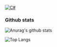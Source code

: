 <div>
  <a target="_blank" href = "C#"/>
    <img alt="C#" src="https://img.shields.io/badge/-Csharp-61DAFB?logo=csharp&logoColor=white&style=flat-square/logoWidth=30" />
  </a>
</div>


### Github stats

![Anurag's github stats](https://github-readme-stats.vercel.app/api?username=anthonysim&count_private=true&show_icons=true&theme=tokyonight)

![Top Langs](https://github-readme-stats.vercel.app/api/top-langs/?username=anthonysim&theme=tokyonight)
